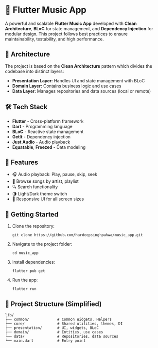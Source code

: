 <h1>🎵 Flutter Music App</h1>

<p>
  A powerful and scalable <strong>Flutter Music App</strong> developed with <strong>Clean Architecture</strong>, 
  <strong>BLoC</strong> for state management, and <strong>Dependency Injection</strong> for modular design. 
  This project follows best practices to ensure maintainability, testability, and high performance.
</p>

<h2>🧱 Architecture</h2>

<p>
  The project is based on the <strong>Clean Architecture</strong> pattern which divides the codebase into distinct layers:
</p>

<ul>
  <li><strong>Presentation Layer:</strong> Handles UI and state management with BLoC</li>
  <li><strong>Domain Layer:</strong> Contains business logic and use cases</li>
  <li><strong>Data Layer:</strong> Manages repositories and data sources (local or remote)</li>
</ul>

<h2>🛠️ Tech Stack</h2>

<ul>
  <li><strong>Flutter</strong> - Cross-platform framework</li>
  <li><strong>Dart</strong> - Programming language</li>
  <li><strong>BLoC</strong> - Reactive state management</li>
  <li><strong>GetIt</strong> - Dependency injection</li>
  <li><strong>Just Audio</strong> - Audio playback</li>
  <li><strong>Equatable</strong>, <strong>Freezed</strong> - Data modeling</li>
</ul>

<h2>📱 Features</h2>

<ul>
  <li>🎧 Audio playback: Play, pause, skip, seek</li>
  <li>📁 Browse songs by artist, playlist</li>
  <li>🔍 Search functionality</li>
  <li>🌗 Light/Dark theme switch</li>
  <li>📶 Responsive UI for all screen sizes</li>
</ul>

<h2>🚀 Getting Started</h2>

<ol>
  <li>Clone the repository:</li>
  <pre><code>git clone https://github.com/hardeepsinghpahwa/music_app.git</code></pre>
  
  <li>Navigate to the project folder:</li>
  <pre><code>cd music_app</code></pre>
  
  <li>Install dependencies:</li>
  <pre><code>flutter pub get</code></pre>
  
  <li>Run the app:</li>
  <pre><code>flutter run</code></pre>
</ol>

<h2>📂 Project Structure (Simplified)</h2>

<pre><code>lib/
├── common/             # Common Widgets, Helpers
├── core/               # Shared utilities, themes, DI
├── presentation/       # UI, widgets, BLoC
├── domain/             # Entities, use cases
└── data/               # Repositories, data sources
└── main.dart           # Entry point
</code></pre>

